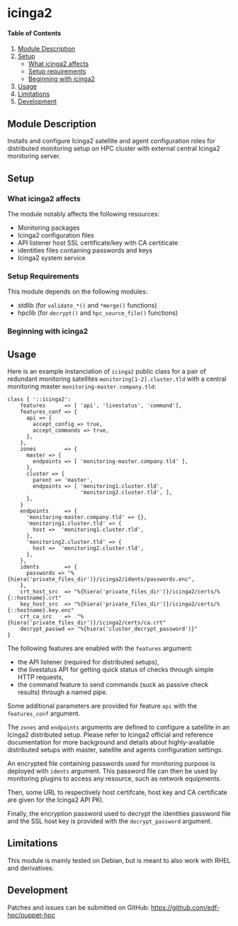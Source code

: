 # icinga2

#### Table of Contents

1. [Module Description](#module-description)
2. [Setup](#setup)
    * [What icinga2 affects](#what-icinga2-affects)
    * [Setup requirements](#setup-requirements)
    * [Beginning with icinga2](#beginning-with-icinga2)
3. [Usage](#usage)
4. [Limitations](#limitations)
5. [Development](#development)

## Module Description

Installs and configure Icinga2 satellite and agent configuration roles for
distributed monitoring setup on HPC cluster with external central Icinga2
monitoring server.

## Setup

### What icinga2 affects

The module notably affects the following resources:

* Monitoring packages
* Icinga2 configuration files
* API listener host SSL certificate/key with CA certiticate
* identities files containing passwords and keys
* Icinga2 system service

### Setup Requirements

This module depends on the following modules:

* stdlib (for `validate_*()` and `*merge()` functions)
* hpclib (for `decrypt()` and `hpc_source_file()` functions)

### Beginning with icinga2

## Usage

Here is an example instanciation of `icinga2` public class for a pair of
redundant monitoring satellites `monitoring[1-2].cluster.tld` with a central
monitoring master `monitoring-master.company.tld`:

```
class { '::icinga2':
    features      => [ 'api', 'livestatus', 'command'],
    features_conf => {
      api => {
        accept_config => true,
        accept_commands => true,
      },
    },
    zones         => {
      master => {
        endpoints => [ 'monitoring-master.company.tld' ],
      },
      cluster => {
        parent => 'master',
        endpoints => [ 'monitoring1.cluster.tld',
                       'monitoring2.cluster.tld', ],
      },
    }
    endpoints     => {
      'monitoring-master.company.tld' => {},
      'monitoring1.cluster.tld' => {
        host =>  'monitoring1.cluster.tld',
      },
      'monitoring2.cluster.tld' => {
        host =>  'monitoring2.cluster.tld',
      },
    },
    idents        => {
      passwords => "%{hiera('private_files_dir')}/icinga2/idents/passwords.enc",
    },
    crt_host_src  => "%{hiera('private_files_dir')}/icinga2/certs/%{::hostname}.crt"
    key_host_src  => "%{hiera('private_files_dir')}/icinga2/certs/%{::hostname}.key.enc"
    crt_ca_src    =>  "%{hiera('private_files_dir')}/icinga2/certs/ca.crt"
    decrypt_passwd => "%{hiera('cluster_decrypt_password')}"
}
```

The following features are enabled with the `features` argument:

* the API listener (required for distributed setups),
* the livestatus API for getting quick status of checks through simple HTTP
  requests,
* the command feature to send commands (suck as passive check results) through
  a named pipe.

Some additional parameters are provided for feature `api` with the
`features_conf` argument.

The `zones` and `endpoints` arguments are defined to configure a satellite in an
Icinga2 distributed setup. Please refer to Icinga2 official and reference
documentation for more background and details about highly-available distributed
setups with master, satellite and agents configuration settings.

An encrypted file containing passwords used for monitoring purpose is deployed
with `idents` argument. This password file can then be used by monitoring
plugins to access any resource, such as network equipments.

Then, some URL to respectively host certifcate, host key and CA certificate are
given for the Icinga2 API PKI.

Finally, the encryption password used to decrypt the identities password file
and the SSL host key is provided with the `decrypt_password` argument.

## Limitations

This module is mainly tested on Debian, but is meant to also work with RHEL and
derivatives.

## Development

Patches and issues can be submitted on GitHub:
https://github.com/edf-hpc/puppet-hpc
